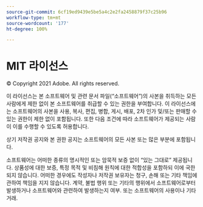 ```yaml
---
source-git-commit: 6cf19ed9439e5be5a4c2e2fa2458879f37c25b96
workflow-type: tm+mt
source-wordcount: '177'
ht-degree: 100%

---
```

# MIT 라이선스

© Copyright 2021 Adobe. All rights reserved.

이 라이선스는 본 소프트웨어 및 관련 문서 파일(“소프트웨어”)의 사본을 취득하는 모든 사람에게 제한 없이 본 소프트웨어를 취급할 수 있는 권한을 부여합니다. 이 라이선스에는 소프트웨어의 사본을 사용, 복사, 편집, 병합, 게시, 배포, 2차 인가 및/또는 판매할 수 있는 권한이 제한 없이 포함됩니다. 또한 다음 조건에 따라 소프트웨어가 제공되는 사람이 이를 수행할 수 있도록 허용합니다.

상기 저작권 공지와 본 권한 공지는 소프트웨어의 모든 사본 또는 많은 부분에 포함됩니다.

소프트웨어는 어떠한 종류의 명시적인 또는 암묵적 보증 없이 “있는 그대로” 제공됩니다. 상품성에 대한 보증, 특정 목적 및 비침해 원칙에 대한 적합성을 포함하되 이에 국한되지 않습니다. 어떠한 경우에도 작성자나 저작권 보유자는 청구, 손해 또는 기타 책임에 관하여 책임을 지지 않습니다. 계약, 불법 행위 또는 기타의 행위에서 소프트웨어로부터 발생하거나 소프트웨어와 관련하여 발생하는지 여부. 또는 소프트웨어의 사용이나 기타 거래.
